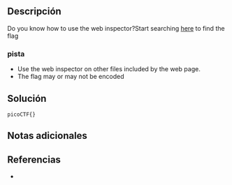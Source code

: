 
## Descripción 

Do you know how to use the web inspector?Start searching [here](http://titan.picoctf.net:62069/) to find the flag
### pista

- Use the web inspector on other files included by the web page.
- The flag may or may not be encoded
## Solución






```
picoCTF{}
```

## Notas adicionales


## Referencias

- 